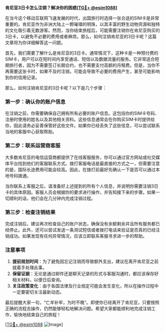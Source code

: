 **肯尼亚3日卡怎么注销？解决你的困惑[[TG💪+ @esim1088](https://t.me/s/esim1088)]**

在当今这个移动互联网飞速发展的时代，出国旅行时选择一张合适的SIM卡是非常重要的。肯尼亚作为非洲大陆上一颗璀璨的明珠，以其丰富的野生动物资源和独特的文化吸引着无数游客。然而，当你结束旅程后，可能需要注销你在肯尼亚购买的3日卡，以避免不必要的费用或者麻烦。那么，如何注销肯尼亚的3日卡呢？这篇文章将为你详细解答这一问题。

首先，我们需要了解什么是肯尼亚的3日卡。通常情况下，这种卡是一种预付费的SIM卡，用户可以在短时间内享受通话、短信以及数据流量的服务。它非常适合短期旅行者，因为不需要签订长期合约，也不需要支付高额的月租费。但是，当你不再需要这张卡时，如果不及时注销，可能会导致不必要的费用产生，甚至可能影响到你的信用记录。

那么，如何注销肯尼亚的3日卡呢？以下是几个步骤：

### 第一步：确认你的账户信息

在注销之前，你需要确保自己拥有所有必要的账户信息。这包括你的SIM卡号码、注册时使用的姓名以及其他相关资料。这些信息通常会在你购买SIM卡时提供给你，因此请务必妥善保管好这些文件。如果你已经丢失了这些信息，可以尝试联系当地的客服中心获取帮助。

### 第二步：联系运营商客服

大多数肯尼亚的电信运营商都提供了在线客服服务，你可以通过官方网站或社交媒体平台找到他们的客服联系方式。拨打客服电话是最直接的方式之一，但需要注意的是，国际长途费用可能会较高。因此，在拨打前最好先确认一下是否可以通过本地号码拨通。

当你联系上客服之后，请准备好上述提到的所有个人信息，并说明你需要注销3日卡的具体原因。客服人员会根据你的要求进行操作，并告知接下来的步骤。如果一切顺利的话，他们会在几分钟内完成注销过程。

### 第三步：检查注销结果

完成注销后，建议再次检查自己的账户状态，确保没有余额剩余并且所有服务都已经停止。此外，还可以尝试发送一条测试短信或者拨打电话来验证是否真的已经注销成功。如果发现有任何异常情况，应该立即联系客服寻求进一步的帮助。

### 注意事项

1. **提前规划时间**：为了避免因忘记注销而导致额外支出，建议在离开肯尼亚之前就着手处理此事。
2. **保留证据**：无论是通过邮件还是聊天记录的形式与客服沟通时，都应该保存好相关材料，以便日后查询。
3. **关注政策变化**：由于各国法律及行业规定可能会发生变化，所以在操作过程中一定要密切关注最新动态。

最后提醒大家一句，“亡羊补牢，为时不晚”。即使你已经离开了肯尼亚，只要按照正确的流程去操作，仍然能够轻松地解决问题。希望大家都能顺利地完成注销工作，愉快地结束自己的旅程！

[[TG💪+ @esim1088](https://t.me/s/esim1088) ![Image](https://i.postimg.cc/4NQfJmqS/Snipaste-2025-05-13-00-14-12.png)]